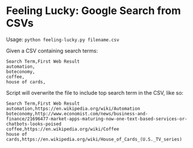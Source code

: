 # Feeling Lucky: Google Search from CSVs

Usage: `python feeling-lucky.py filename.csv`

Given a CSV containing search terms:
```
Search Term,First Web Result
automation,
boteconomy,
coffee,
house of cards,
```

Script will overwrite the file to include top search term in the CSV, like so:
```
Search Term,First Web Result
automation,https://en.wikipedia.org/wiki/Automation
boteconomy,http://www.economist.com/news/business-and-finance/21696477-market-apps-maturing-now-one-text-based-services-or-chatbots-looks-poised
coffee,https://en.wikipedia.org/wiki/Coffee
house of cards,https://en.wikipedia.org/wiki/House_of_Cards_(U.S._TV_series)
```

